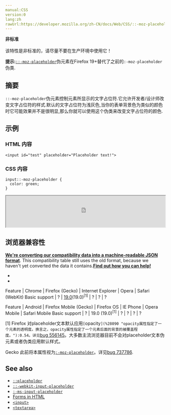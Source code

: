 ```yaml
---
manual:CSS
version:0
lang:zh
rawUrl:https://developer.mozilla.org/zh-CN/docs/Web/CSS/::-moz-placeholder
---
```






**非标准**<br></br>该特性是非标准的，请尽量不要在生产环境中使用它！



**提示:**[`::-moz-placeholder`](%31631 "::-moz-placeholder 伪元素控制元素所显示的文字占位符.它允许开发者/设计师改变文字占位符的样式.默认的文字占位符为浅灰色,当你的表单背景色为类似的颜色时它可能效果并不是很明显,那么你就可以使用这个伪类来改变文字占位符的颜色.")伪元素在Firefox 19+替代了之前的`:-moz-placeholder`伪类.

## 摘要<a name="摘要"></a>


`::-moz-placeholder`伪元素控制元素所显示的文字占位符.它允许开发者/设计师改变文字占位符的样式.默认的文字占位符为浅灰色,当你的表单背景色为类似的颜色时它可能效果并不是很明显,那么你就可以使用这个伪类来改变文字占位符的颜色.


## 示例<a name="示例"></a>

### HTML 内容<a name="HTML_内容"></a>

```
<input id="test" placeholder="Placeholder text!">
```

### CSS 内容<a name="CSS_内容"></a>

```
input::-moz-placeholder {
  color: green;
}
```


<iframe src='https://mdn.mozillademos.org/zh-CN/docs/Web/CSS/::-moz-placeholder$samples/%E7%A4%BA%E4%BE%8B?revision=1156184' width='100%' height='100'></iframe>







## 浏览器兼容性<a name="浏览器兼容性"></a>


**[We&#39;re converting our compatibility data into a machine-readable JSON format](%3344 "")**. This compatibility table still uses the old format, because we haven&#39;t yet converted the data it contains.**[Find out how you can help!](%3392 "")**


* 
* 


Feature | Chrome | Firefox (Gecko) | Internet Explorer | Opera | Safari (WebKit) 
Basic support | ? | [19.0](%4553 "Released on 2013-02-19.")(19.0)<sup>[1]</sup> | ? | ? | ? 


Feature | Android | Firefox Mobile (Gecko) | Firefox OS | IE Phone | Opera Mobile | Safari Mobile 
Basic support | ? | 19.0 (19.0)<sup>[1]</sup> | ? | ? | ? | ? 



[1] Firefox 对placeholder文本默认应用`[`opacity`](%28090 "opacity属性指定了一个元素的透明度。换言之，opacity属性指定了一个元素后面的背景的被覆盖程度。"):0.54。详见`[bug 556145](%35689 "FIXED: Placeholder text default style should use opacity instead of GrayText")。大多数主流浏览器目前不会对placeholder文本伪元素或者伪类应用默认样式。



Gecko 此前将本属性视为[`:-moz-placeholder`](%35690 " :-moz-placeholder伪类控制元素所显示的文字占位符文字占位符. 它允许开发者/设计师改变文字占位符样式. 默认的文字占位符颜色为浅灰色,当你的表单背景色为类似的颜色时它可能效果并不是很明显,那么你就可以使用这个伪类来改变文字占位符的颜色.")。详见[bug 737786](%35691 "FIXED: Switch from :-moz-placeholder to ::-moz-placeholder (pseudo-class to pseudo-element)").


## See also<a name="See_also"></a>

* [`::placeholder`](%28128 "伪元素::placeholder可以选择一个表单元素的占位文本，它允许开发者和设计师自定义占位文本的样式。")
* [`::-webkit-input-placeholder`](%31633 "此页面仍未被本地化, 期待您的翻译!")
* [`:-ms-input-placeholder`](%31634 "此页面仍未被本地化, 期待您的翻译!")
* [Forms in HTML](%31635 "")
* [`<input>`](%394 "HTML <input> 元素用于为基于Web的表单创建交互式控件，以便接受来自用户的数据。")
* [`<textarea>`](%13500 "HTML <textarea> 元素表示一个多行纯文本编辑控件。")



